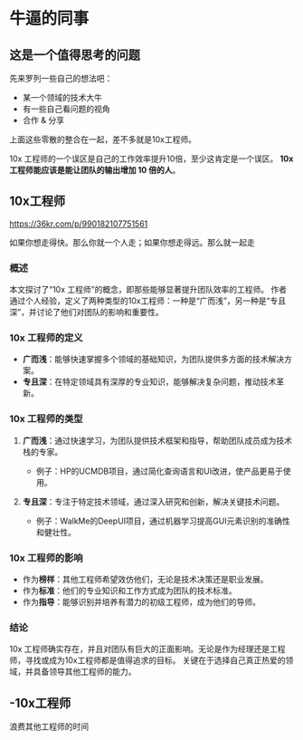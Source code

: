 # 牛逼的同事

## 这是一个值得思考的问题
先来罗列一些自己的想法吧：
- 某一个领域的技术大牛
- 有一些自己看问题的视角
- 合作 & 分享

上面这些零散的整合在一起，差不多就是10x工程师。

10x 工程师的一个误区是自己的工作效率提升10倍，至少这肯定是一个误区。
**10x 工程师能应该是能让团队的输出增加 10 倍的人**。

## 10x工程师
https://36kr.com/p/990182107751561

如果你想走得快。那么你就一个人走；如果你想走得远。那么就一起走

### 概述
本文探讨了“10x 工程师”的概念，即那些能够显著提升团队效率的工程师。
作者通过个人经验，定义了两种类型的10x工程师：一种是“广而浅”，另一种是“专且深”，并讨论了他们对团队的影响和重要性。

### 10x 工程师的定义
- **广而浅**：能够快速掌握多个领域的基础知识，为团队提供多方面的技术解决方案。
- **专且深**：在特定领域具有深厚的专业知识，能够解决复杂问题，推动技术革新。

### 10x 工程师的类型
1. **广而浅**：通过快速学习，为团队提供技术框架和指导，帮助团队成员成为技术栈的专家。
   - 例子：HP的UCMDB项目，通过简化查询语言和UI改进，使产品更易于使用。

2. **专且深**：专注于特定技术领域，通过深入研究和创新，解决关键技术问题。
   - 例子：WalkMe的DeepUI项目，通过机器学习提高GUI元素识别的准确性和健壮性。

### 10x 工程师的影响
- 作为**榜样**：其他工程师希望效仿他们，无论是技术决策还是职业发展。
- 作为**标准**：他们的专业知识和工作方式成为团队的技术标准。
- 作为**指导**：能够识别并培养有潜力的初级工程师，成为他们的导师。

### 结论
10x 工程师确实存在，并且对团队有巨大的正面影响。无论是作为经理还是工程师，寻找或成为10x工程师都是值得追求的目标。
关键在于选择自己真正热爱的领域，并具备领导其他工程师的能力。


## -10x工程师
浪费其他工程师的时间
